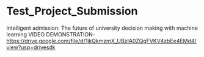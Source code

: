 # Test_Project_Submission
Intelligent admission: The future of university decision making with machine learning
VIDEO DEMONSTRATION-https://drive.google.com/file/d/1jkQkmzmX_UBzIA0ZQgFVKV4zbEe4EMd4/view?usp=drivesdk
